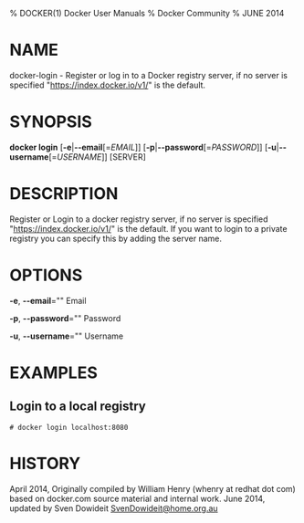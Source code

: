 % DOCKER(1) Docker User Manuals
% Docker Community
% JUNE 2014
# NAME
docker-login - Register or log in to a Docker registry server, if no server is specified "https://index.docker.io/v1/" is the default.

# SYNOPSIS
**docker login**
[**-e**|**--email**[=*EMAIL*]]
[**-p**|**--password**[=*PASSWORD*]]
[**-u**|**--username**[=*USERNAME*]]
[SERVER]

# DESCRIPTION
Register or Login to a docker registry server, if no server is
specified "https://index.docker.io/v1/" is the default. If you want to
login to a private registry you can specify this by adding the server name.

# OPTIONS
**-e**, **--email**=""
   Email

**-p**, **--password**=""
   Password

**-u**, **--username**=""
   Username

# EXAMPLES

## Login to a local registry

    # docker login localhost:8080

# HISTORY
April 2014, Originally compiled by William Henry (whenry at redhat dot com)
based on docker.com source material and internal work.
June 2014, updated by Sven Dowideit <SvenDowideit@home.org.au>
